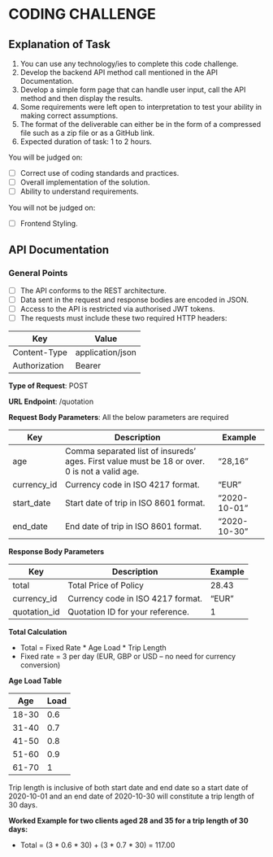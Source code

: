 # CODING CHALLENGE

## Explanation of Task

1. You can use any technology/ies to complete this code challenge.
2. Develop the backend API method call mentioned in the API Documentation.
3. Develop a simple form page that can handle user input, call the API method and then 
display the results.
4. Some requirements were left open to interpretation to test your ability in making correct 
assumptions.
5. The format of the deliverable can either be in the form of a compressed file such as a zip 
file or as a GitHub link.
6. Expected duration of task: 1 to 2 hours.

You will be judged on:

- [ ] Correct use of coding standards and practices.
- [ ] Overall implementation of the solution.
- [ ] Ability to understand requirements.

You will not be judged on:

- [ ] Frontend Styling.

## API Documentation

### General Points
- [ ] The API conforms to the REST architecture.
- [ ] Data sent in the request and response bodies are encoded in JSON.
- [ ] Access to the API is restricted via authorised JWT tokens.
- [ ] The requests must include these two required HTTP headers:

Key           | Value                 
------------- | -----
Content-Type  | application/json
Authorization | Bearer <access-token>

**Type of Request**: POST

**URL Endpoint**: /quotation

**Request Body Parameters**: All the below parameters are required

Key | Description | Example
--- | ----------- | -------
age | Comma separated list of insureds’ ages. First value must be 18 or over. 0 is not a valid age. | “28,16”
currency_id | Currency code in ISO 4217 format.      | “EUR”
start_date  | Start date of trip in ISO 8601 format. | “2020-10-01”
end_date    | End date of trip in ISO 8601 format.   | “2020-10-30”


**Response Body Parameters**

Key | Description | Example
--- | ----------- | -------
total | Total Price of Policy | 28.43
currency_id | Currency code in ISO 4217 format. | “EUR”
quotation_id | Quotation ID for your reference. | 1

**Total Calculation**

- Total = Fixed Rate * Age Load * Trip Length
- Fixed rate = 3 per day (EUR, GBP or USD – no need for currency conversion)

**Age Load Table**

Age   | Load
----- | ----
18-30 | 0.6
31-40 | 0.7
41-50 | 0.8
51-60 | 0.9
61-70 | 1

Trip length is inclusive of both start date and end date so a start date of 2020-10-01 and an end date of 2020-10-30 will constitute a trip length of 30 days.

**Worked Example for two clients aged 28 and 35 for a trip length of 30 days:**

- Total = (3 * 0.6 * 30) + (3 * 0.7 * 30) = 117.00